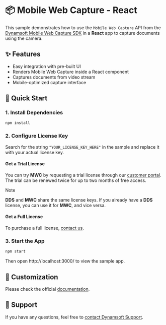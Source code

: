 # 📦 Mobile Web Capture - React

This sample demonstrates how to use the `Mobile Web Capture` API from the [Dynamsoft Mobile Web Capture SDK](https://www.dynamsoft.com/use-cases/mobile-web-capture-sdk/) in a **React** app to capture documents using the camera.

## ✨ Features

- Easy integration with pre-built UI
- Renders Mobile Web Capture inside a React component
- Captures documents from video stream
- Mobile-optimized capture interface

## 🚀 Quick Start

### 1. Install Dependencies

```bash
npm install
```

### 2. Configure License Key

Search for the string `"YOUR_LICENSE_KEY_HERE"` in the sample and replace it with your actual license key.

#### Get a Trial License

You can try **MWC** by requesting a trial license through our [customer portal](https://www.dynamsoft.com/customer/license/trialLicense?product=mwc&utm_source=github_react_readme). The trial can be renewed twice for up to two months of free access.

> [!NOTE]
> **DDS** and **MWC** share the same license keys. If you already have a **DDS** license, you can use it for **MWC**, and vice versa.

#### Get a Full License

To purchase a full license, [contact us](https://www.dynamsoft.com/company/contact?product=mwc&utm_source=github_react_readme).

### 3. Start the App

```bash
npm start
```

Then open http://localhost:3000/ to view the sample app.

## 📌 Customization

Please check the official [documentation](https://www.dynamsoft.com/mobile-web-capture/docs/introduction/).

## 📄 Support

If you have any questions, feel free to [contact Dynamsoft Support](https://www.dynamsoft.com/company/contact?product=mwc&utm_source=github_react_readme).
